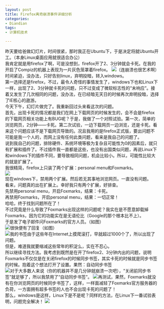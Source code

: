 ```yaml
---
layout: post
title: Firefox离奇崩溃事件详细分析
categories:
- Diandian
tags:
- 计算机技术

---
```

昨天要给爸做幻灯片，时间很紧，那时我正在Ubuntu下，于是决定将就Ubuntu开工。（本身Linux桌面应用就很适合办公）
<br />我肯定就是用firefox了啊，可是没想到，firefox开了2、3分钟就会卡死。在我的开启了Compiz的机器上表现为一片灰色笼罩着firefox。
<img src="http://m2.img.srcdd.com/farm4/d/2012/0627/10/9D603CACF2BA9C12BC1D2F8184491A8C_B500_900_500_400.JPEG" />（连崩溃也很艺术啊）时间紧迫，没办法，只好告别linux，弃明投暗，转入windows。
<br />第一选择还是firefox，不过，最令人奇怪的事情发生了，windows下也和Linux下一样，出现了2、3分钟就卡死的问题，只不过变成了微软标志性的“未响应”。接着又发生了几次相同的问题，没办法，在已经暗无天日的时候再次弃明投暗，选择了IE核心的遨游。
<br />今天下午，幻灯片做完了。我重新回过头来看这次的问题。
<br />首先，出现卡死的情况都是我们在网上下载网页的时候发生的，会不会是firefox的下载网页相关功能上有BUG呢？于是，我做了一个对照试验。第一次，简单的浏览网页，2分钟——卡死。第二次试验，一边下载网页一边浏览，还是卡死。看来这个问题应该不是下载网页导致的。况且我用的是firefox正式版，要出问题不可能是我一个人的，而网上没有任何此类问题，看来是我自己的问题了。
<br />说到我自己的问题，排除硬件、系统环境等极为复杂且可能性为0的因素后，就只有扩展和插件了。不过插件我一直都是这些，也没有出国类似问题，再说Linux下和windows下的插件不同，要导致相同问题，机会比较小。所以，可能性比较大的就是扩展了。
<br />我很精简，firefox上只装了两个扩展：personal menu和Foxmarks。
<br />
<img src="http://m3.img.srcdd.com/farm5/d/2012/0627/10/532F5A73C615988B726972B7AEB193C2_B500_900_500_365.PNG" />
<br />现在windows下，禁用两个扩展。然后若无其事地浏览网页。一直没有问题。
<br />看来，问题真的出在扩展上。幸好我只有两个扩展，好排查。
<br />先禁用personal menu，开启Foxmarks，结果：卡死。
<br />再禁用Foxmarks，开启personal menu，结果：一切正常！
<br />哈哈，终于找到问题所在了！
<br />不过究竟是什么导致了Foxmarks出现这样的问题呢？我实在是不愿意卸载掉Foxmarks，因为它的功能实在是无语伦比（Google的那个根本比不上）。
<br />于是发了电子邮件问Foxmarks的官方人员。（如图）
<br />
<img src="http://m2.img.srcdd.com/farm5/d/2012/0627/10/CF68D5F9CBB7432AC65D6EB4026F08D2_B500_900_500_134.PNG" />很快便有了回复（如图）
<br />
<img src="http://m2.img.srcdd.com/farm5/d/2012/0627/10/F6AFF32B5E166770AD56A85AA7EC02B3_B500_900_500_132.PNG" />我的书签由于这些年在Internet上摸爬滚打，早就超过1000个了，所以出现了问题。
<br />但是，难道我就要缩减这些常年的积淀么，实在不忍心。
<br />所以继续寻找方法。我考虑到既然是在开了firefox2、3分钟内出的问题，说明Foxmarks不仅仅是在关闭firefox的时候同步书签，其实卡死的时候就是同步书签的时候。抱着这个想法打开了设置。果然：自动同步书签
<br />
<img src="http://m3.img.srcdd.com/farm5/d/2012/0627/10/9F5484C75CCAC71BAEDC8C3DDC0997F0_B500_900_500_216.PNG" />对于大多数人来说（你的机器并不是几分钟就崩溃一次吧），“关闭前同步书签”就足够了，所以我禁用了“自动同步书签”。
<img src="http://m2.img.srcdd.com/farm4/d/2012/0627/10/69F6CE6B10509CF22D1DFB70E2BF3F96_B500_900_365_435.PNG" />再测试，果然，Foxmarks就没有在你浏览网页的时候同步书签了，这样，一样面减轻了Foxmarks官方服务器的负荷，一方面拥有超多书签的人也不会出现卡死的问题了！
<br />那么，windows是这样，Linux下是不是呢？同样的方法，在Linux下一番试验表明，问题完全解决！
<img src="http://m1.img.srcdd.com/farm3/24/3781E74DA0B972C7A529986743D9B018_50_50.GIF" />
